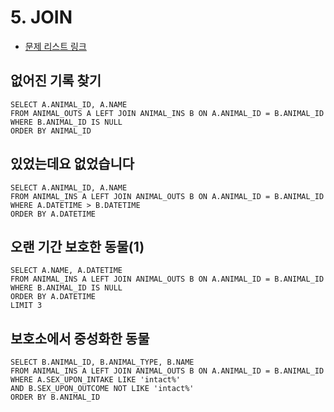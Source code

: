 # 5. JOIN

* [문제 리스트 링크](https://programmers.co.kr/learn/courses/30/parts/17046)



## 없어진 기록 찾기

```mysql
SELECT A.ANIMAL_ID, A.NAME
FROM ANIMAL_OUTS A LEFT JOIN ANIMAL_INS B ON A.ANIMAL_ID = B.ANIMAL_ID
WHERE B.ANIMAL_ID IS NULL
ORDER BY ANIMAL_ID
```



## 있었는데요 없었습니다

```mysql
SELECT A.ANIMAL_ID, A.NAME
FROM ANIMAL_INS A LEFT JOIN ANIMAL_OUTS B ON A.ANIMAL_ID = B.ANIMAL_ID
WHERE A.DATETIME > B.DATETIME
ORDER BY A.DATETIME
```



## 오랜 기간 보호한 동물(1)

```mysql
SELECT A.NAME, A.DATETIME
FROM ANIMAL_INS A LEFT JOIN ANIMAL_OUTS B ON A.ANIMAL_ID = B.ANIMAL_ID
WHERE B.ANIMAL_ID IS NULL
ORDER BY A.DATETIME
LIMIT 3
```



## 보호소에서 중성화한 동물

```mysql
SELECT B.ANIMAL_ID, B.ANIMAL_TYPE, B.NAME
FROM ANIMAL_INS A LEFT JOIN ANIMAL_OUTS B ON A.ANIMAL_ID = B.ANIMAL_ID
WHERE A.SEX_UPON_INTAKE LIKE 'intact%'
AND B.SEX_UPON_OUTCOME NOT LIKE 'intact%'
ORDER BY B.ANIMAL_ID
```

